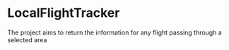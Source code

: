 # LocalFlightTracker
The project aims to return the information for any flight passing through a selected area
